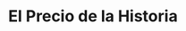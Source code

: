---
title: "El Precio de la Historia"
url: /general-san-martin/el-precio-de-la-historia/
shop: Leiher
---